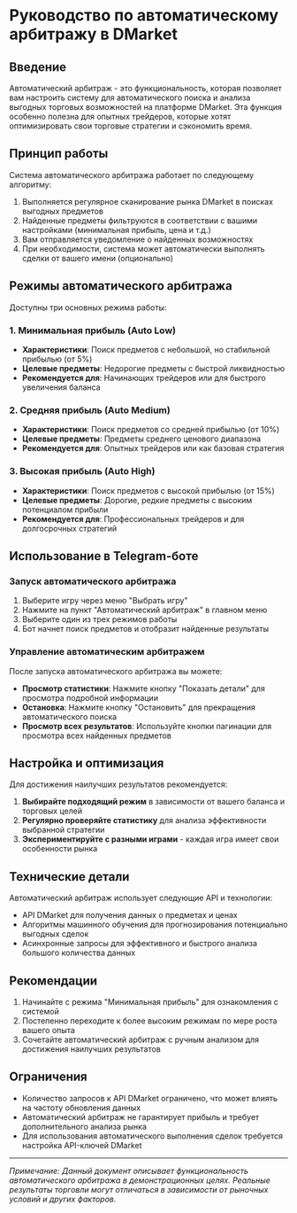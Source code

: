 # Руководство по автоматическому арбитражу в DMarket

## Введение

Автоматический арбитраж - это функциональность, которая позволяет вам настроить систему для автоматического поиска и анализа выгодных торговых возможностей на платформе DMarket. Эта функция особенно полезна для опытных трейдеров, которые хотят оптимизировать свои торговые стратегии и сэкономить время.

## Принцип работы

Система автоматического арбитража работает по следующему алгоритму:

1. Выполняется регулярное сканирование рынка DMarket в поисках выгодных предметов
2. Найденные предметы фильтруются в соответствии с вашими настройками (минимальная прибыль, цена и т.д.)
3. Вам отправляется уведомление о найденных возможностях
4. При необходимости, система может автоматически выполнять сделки от вашего имени (опционально)

## Режимы автоматического арбитража

Доступны три основных режима работы:

### 1. Минимальная прибыль (Auto Low)

- **Характеристики**: Поиск предметов с небольшой, но стабильной прибылью (от 5%)
- **Целевые предметы**: Недорогие предметы с быстрой ликвидностью
- **Рекомендуется для**: Начинающих трейдеров или для быстрого увеличения баланса

### 2. Средняя прибыль (Auto Medium)

- **Характеристики**: Поиск предметов со средней прибылью (от 10%)
- **Целевые предметы**: Предметы среднего ценового диапазона
- **Рекомендуется для**: Опытных трейдеров или как базовая стратегия

### 3. Высокая прибыль (Auto High)

- **Характеристики**: Поиск предметов с высокой прибылью (от 15%)
- **Целевые предметы**: Дорогие, редкие предметы с высоким потенциалом прибыли
- **Рекомендуется для**: Профессиональных трейдеров и для долгосрочных стратегий

## Использование в Telegram-боте

### Запуск автоматического арбитража

1. Выберите игру через меню "Выбрать игру"
2. Нажмите на пункт "Автоматический арбитраж" в главном меню
3. Выберите один из трех режимов работы
4. Бот начнет поиск предметов и отобразит найденные результаты

### Управление автоматическим арбитражем

После запуска автоматического арбитража вы можете:

- **Просмотр статистики**: Нажмите кнопку "Показать детали" для просмотра подробной информации
- **Остановка**: Нажмите кнопку "Остановить" для прекращения автоматического поиска
- **Просмотр всех результатов**: Используйте кнопки пагинации для просмотра всех найденных предметов

## Настройка и оптимизация

Для достижения наилучших результатов рекомендуется:

1. **Выбирайте подходящий режим** в зависимости от вашего баланса и торговых целей
2. **Регулярно проверяйте статистику** для анализа эффективности выбранной стратегии
3. **Экспериментируйте с разными играми** - каждая игра имеет свои особенности рынка

## Технические детали

Автоматический арбитраж использует следующие API и технологии:

- API DMarket для получения данных о предметах и ценах
- Алгоритмы машинного обучения для прогнозирования потенциально выгодных сделок
- Асинхронные запросы для эффективного и быстрого анализа большого количества данных

## Рекомендации

1. Начинайте с режима "Минимальная прибыль" для ознакомления с системой
2. Постепенно переходите к более высоким режимам по мере роста вашего опыта
3. Сочетайте автоматический арбитраж с ручным анализом для достижения наилучших результатов

## Ограничения

- Количество запросов к API DMarket ограничено, что может влиять на частоту обновления данных
- Автоматический арбитраж не гарантирует прибыль и требует дополнительного анализа рынка
- Для использования автоматического выполнения сделок требуется настройка API-ключей DMarket

---

*Примечание: Данный документ описывает функциональность автоматического арбитража в демонстрационных целях. Реальные результаты торговли могут отличаться в зависимости от рыночных условий и других факторов.*
